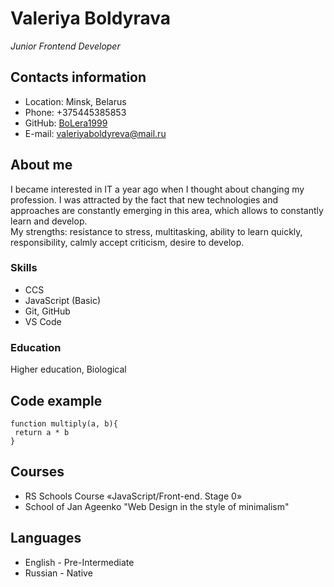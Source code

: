 # Valeriya Boldyrava
_Junior Frontend Developer_

## Contacts information
- Location: Minsk, Belarus
- Phone: +375445385853
- GitHub: [BoLera1999](https://github.com/BoLera1999)
- E-mail: <valeriyaboldyreva@mail.ru>

## About me
I became interested in IT a year ago when I thought about changing my profession. I was attracted by the fact that new technologies and approaches are constantly emerging in this area, which allows to constantly learn and develop.  
My strengths: resistance to stress, multitasking, ability to learn quickly, responsibility, calmly accept criticism, desire to develop.
### Skills
- CCS
- JavaScript (Basic)
- Git, GitHub
- VS Code

### Education
Higher education, Biological

## Code example
```
function multiply(a, b){
 return a * b
}
```

## Courses
- RS Schools Course «JavaScript/Front-end. Stage 0»
- School of Jan Ageenko "Web Design in the style of minimalism"

## Languages
- English - Pre-Intermediate
- Russian - Native
